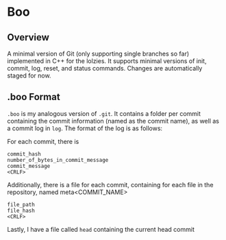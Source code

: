 # Boo

## Overview
A minimal version of Git (only supporting single branches so far) implemented in C++ for the lolzies. It supports minimal versions of init, commit, log, reset, and status commands. Changes are automatically staged for now.


## .boo Format
`.boo` is my analogous version of `.git`. It contains a folder per commit containing the commit information (named as the commit name), as well as a commit log in `log`. The format of the log is as follows:

For each commit, there is 
```
commit_hash
number_of_bytes_in_commit_message
commit_message
<CRLF>
```
Additionally, there is a file for each commit, containing for each file in the repository, named meta<COMMIT_NAME>
```
file_path
file_hash
<CRLF>
```

Lastly, I have a file called `head` containing the current head commit